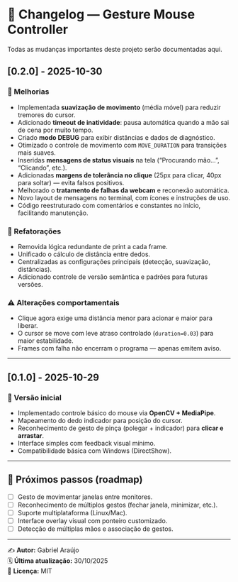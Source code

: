 # 📘 Changelog — Gesture Mouse Controller

Todas as mudanças importantes deste projeto serão documentadas aqui.

## [0.2.0] - 2025-10-30
### 🚀 Melhorias
- Implementada **suavização de movimento** (média móvel) para reduzir tremores do cursor.  
- Adicionado **timeout de inatividade**: pausa automática quando a mão sai de cena por muito tempo.  
- Criado **modo DEBUG** para exibir distâncias e dados de diagnóstico.  
- Otimizado o controle de movimento com `MOVE_DURATION` para transições mais suaves.  
- Inseridas **mensagens de status visuais** na tela (“Procurando mão...”, “Clicando”, etc.).  
- Adicionadas **margens de tolerância no clique** (25px para clicar, 40px para soltar) — evita falsos positivos.  
- Melhorado o **tratamento de falhas da webcam** e reconexão automática.  
- Novo layout de mensagens no terminal, com ícones e instruções de uso.  
- Código reestruturado com comentários e constantes no início, facilitando manutenção.  

### 🧰 Refatorações
- Removida lógica redundante de print a cada frame.  
- Unificado o cálculo de distância entre dedos.  
- Centralizadas as configurações principais (detecção, suavização, distâncias).  
- Adicionado controle de versão semântica e padrões para futuras versões.

### ⚠️ Alterações comportamentais
- Clique agora exige uma distância menor para acionar e maior para liberar.  
- O cursor se move com leve atraso controlado (`duration=0.03`) para maior estabilidade.  
- Frames com falha não encerram o programa — apenas emitem aviso.

---

## [0.1.0] - 2025-10-29
### 🧩 Versão inicial
- Implementado controle básico do mouse via **OpenCV + MediaPipe**.  
- Mapeamento do dedo indicador para posição do cursor.  
- Reconhecimento de gesto de pinça (polegar + indicador) para **clicar e arrastar**.  
- Interface simples com feedback visual mínimo.  
- Compatibilidade básica com Windows (DirectShow).  

---

## 📅 Próximos passos (roadmap)
- [ ] Gesto de movimentar janelas entre monitores.  
- [ ] Reconhecimento de múltiplos gestos (fechar janela, minimizar, etc.).  
- [ ] Suporte multiplataforma (Linux/Mac).  
- [ ] Interface overlay visual com ponteiro customizado.  
- [ ] Detecção de múltiplas mãos e associação de gestos.  

---

✍️ **Autor:** Gabriel Araújo  
🗓️ **Última atualização:** 30/10/2025  
🔖 **Licença:** MIT
